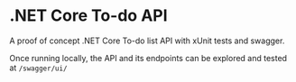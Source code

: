 # .NET Core To-do API
A proof of concept .NET Core To-do list API with xUnit tests and swagger.

Once running locally, the API and its endpoints can be explored and tested at `/swagger/ui/`
